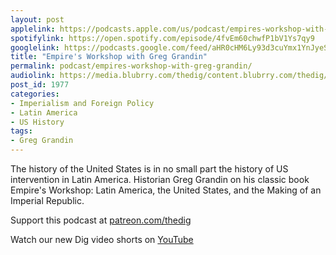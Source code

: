 ```yaml
---
layout: post
applelink: https://podcasts.apple.com/us/podcast/empires-workshop-with-greg-grandin/id1043245989?i=1000526348649
spotifylink: https://open.spotify.com/episode/4fvEm60chwfP1bV1Ys7qy9
googlelink: https://podcasts.google.com/feed/aHR0cHM6Ly93d3cuYmx1YnJyeS5jb20vZmVlZHMvdGhlZGlnLnhtbA/episode/aHR0cHM6Ly93d3cudGhlZGlncmFkaW8uY29tLz9wPTE5Nzc?sa=X&ved=0CAUQkfYCahcKEwi44f7r1b-AAxUAAAAAHQAAAAAQNg
title: "Empire's Workshop with Greg Grandin"
permalink: podcast/empires-workshop-with-greg-grandin/
audiolink: https://media.blubrry.com/thedig/content.blubrry.com/thedig/The_Dig-EP_312-Grandin.mp3
post_id: 1977
categories: 
- Imperialism and Foreign Policy
- Latin America
- US History
tags: 
- Greg Grandin
---
```


The history of the United States is in no small part the history of US intervention in Latin America. Historian Greg Grandin on his classic book Empire's Workshop: Latin America, the United States, and the Making of an Imperial Republic.

Support this podcast at [patreon.com/thedig](http://www.patreon.com/TheDig) 

Watch our new Dig video shorts on [YouTube](https://www.youtube.com/watch?v=LcZb3A986p0)